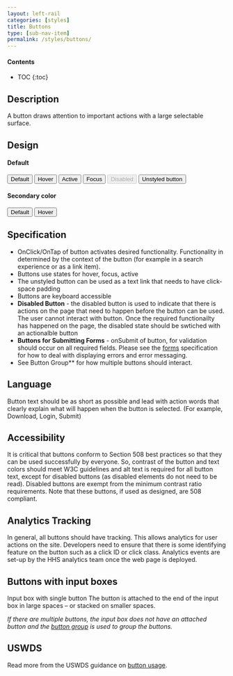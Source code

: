 ```yaml
---
layout: left-rail
categories: [styles]
title: Buttons
type: [sub-nav-item]
permalink: /styles/buttons/
---
```


#### Contents
* TOC
{:toc}

## Description
A button draws attention to important actions with a large selectable surface. 

## Design
<h4 class="site-preview-heading">Default</h4>
<button type="" class="usa-button">Default</button>
<button type="" class="usa-button usa-button--hover">Hover</button>
<button type="" class="usa-button usa-button--active">Active</button>
<button type="" class="usa-button focused__button">Focus</button>
<button type="" class="usa-button" disabled="disabled">Disabled</button>
<button type="" class="usa-button usa-button--unstyled">Unstyled button</button>

<h4 class="site-preview-heading">Secondary color</h4>
<button type="" class="usa-button secondary__button">Default</button>
<button type="" class="usa-button secondary__button usa-button--hover">
  Hover
</button>


## Specification
- OnClick/OnTap of button activates desired functionality. Functionality in determined by the context of the button (for example in a search experience or as a link item).
- Buttons use states for hover, focus, active
- The unstyled button can be used as a text link that needs to have click-space padding
- Buttons are keyboard accessible
- **Disabled Button** - the disabled button is used to indicate that there is actions on the page that need to happen before the button can be used. The user cannot interact with button. Once the required functionailty has happened on the page, the disabled state should be swtiched with an actionalble button
- **Buttons for Submitting Forms** - onSubmit of button, for validation should occur on all required fields. Please see the [forms](/forms) specification for how to deal with displaying errors and error messaging.
- See Button Group** for how multiple buttons should interact.

## Language
Button text should be as short as possible and lead with action words that clearly explain what will happen when the button is selected. (For example, Download, Login, Submit)

## Accessibility
It is critical that buttons conform to Section 508 best practices so that they can be used successfully by everyone. 
So, contrast of the button and text colors should meet W3C guidelines and alt text is required for all button text, except for disabled buttons (as disabled elements do not need to be read). Disabled buttons are exempt from the minimum contrast ratio requirements.
Note that these buttons, if used as designed, are 508 compliant.



## Analytics Tracking
In general, all buttons should have tracking. This allows analytics for user actions on the site. 
Developers need to ensure that there is some identifying feature on the button such as a click ID or click class. 
Analytics events are set-up by the HHS analytics team once the web page is deployed.

## Buttons with input boxes
Input box with single button The button is attached to the end of the input box in large spaces – or stacked on smaller spaces.

_If there are multiple buttons, the input box does not have an attached button and the [button group](/patterns/button-group) is used to group the buttons._

## USWDS
Read more from the USWDS guidance on [button usage](https://designsystem.digital.gov/components/button/).

